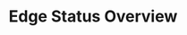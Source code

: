 ---
layout: article
title: Edge Status Overview
description: 
  - This shopfloor ...
lang: en
weight: 2000
isDraft: true
ref: Edge-Status-Overview
category:
  - Edge
  - Interaction
image: Strategic-Logistics-Board.png
image_thumbnail: Strategic-Logistics-Board_thumbnail.png
download: Strategic-Logistics-Board.pbmx
overview_description:
overview_benefits:
overview_data_sources:
---